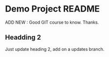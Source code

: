 # Demo Project README

ADD NEW : Good GIT course to know. Thanks. 

## Headding 2

Just update heading 2, add on a updates branch.